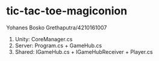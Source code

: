# tic-tac-toe-magiconion

Yohanes Bosko Grethaputra/4210161007

1. Unity: CoreManager.cs
2. Server: Program.cs + GameHub.cs
3. Shared: IGameHub.cs + IGameHubReceiver + Player.cs
